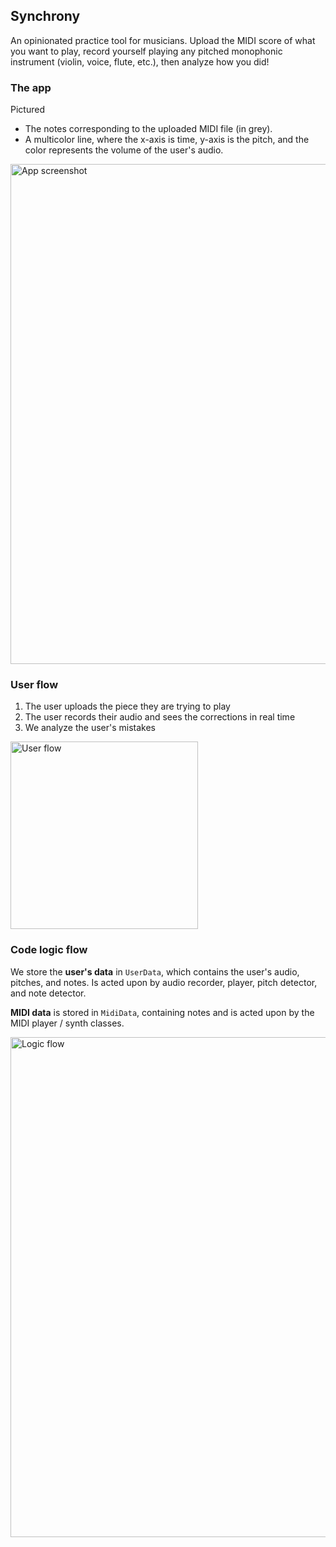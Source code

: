 ## Synchrony
An opinionated practice tool for musicians. Upload the MIDI score of what you want to play, record yourself playing any pitched monophonic instrument (violin, voice, flute, etc.), then analyze how you did!


### The app
Pictured
- The notes corresponding to the uploaded MIDI file (in grey).
- A multicolor line, where the x-axis is time, y-axis is the pitch, and the color represents the volume of the user's audio.

<img width="800" alt="App screenshot" src="https://github.com/user-attachments/assets/56b612a8-f952-422a-b1b5-cc9533375cba" />

### User flow

1. The user uploads the piece they are trying to play
2. The user records their audio and sees the corrections in real time
3. We analyze the user's mistakes

<img width="300" alt="User flow" src="https://github.com/user-attachments/assets/c25e311c-0a5d-4183-a281-ff21531d402e" />

### Code logic flow

We store the **user's data** in `UserData`, which contains the user's audio, pitches, and notes. Is acted upon by audio recorder, player, pitch detector, and note detector.

**MIDI data** is stored in `MidiData`, containing notes and is acted upon by the MIDI player / synth classes.

<img width="800" alt="Logic flow" src="https://github.com/user-attachments/assets/eab396e0-a74f-49a0-ae6a-459fcc5b33f4" />

